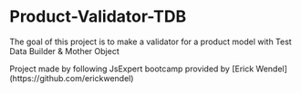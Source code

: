 # Product-Validator-TDB
<p>The goal of this project is to make a validator for a product model with Test Data Builder &amp; Mother Object</p>
Project made by following JsExpert bootcamp provided by [Erick Wendel](https://github.com/erickwendel)
